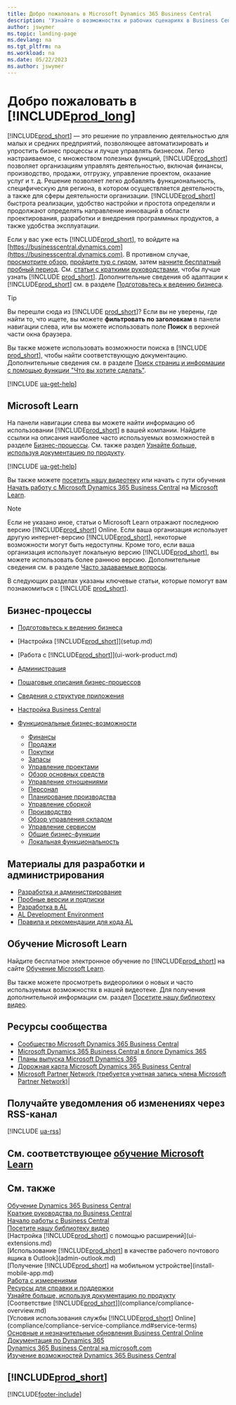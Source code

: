 ```yaml
---
title: Добро пожаловать в Microsoft Dynamics 365 Business Central
description: 'Узнайте о возможностях и рабочих сценариях в Business Central, которые помогают компаниям управлять своим бизнесом, включая финансы, производство, продажи, доставку, управление проектами, услуги и многое другое.'
author: jswymer
ms.topic: landing-page
ms.devlang: na
ms.tgt_pltfrm: na
ms.workload: na
ms.date: 05/22/2023
ms.author: jswymer
---
```

# Добро пожаловать в [!INCLUDE[prod_long](includes/prod_long.md)]

[!INCLUDE[prod_short](includes/prod_short.md)] — это решение по управлению деятельностью для малых и средних предприятий, позволяющее автоматизировать и упростить бизнес процессы и лучше управлять бизнесом. Легко настраиваемое, с множеством полезных функций, [!INCLUDE[prod_short](includes/prod_short.md)] позволяет организациям управлять деятельностью, включая финансы, производство, продажи, отгрузку, управление проектом, оказание услуг и т. д. Решение позволяет легко добавлять функциональность, специфическую для региона, в котором осуществляется деятельность, а также для сферы деятельности организации. [!INCLUDE[prod_short](includes/prod_short.md)] быстрота реализации, удобство настройки и простота определяли и продолжают определять направление инноваций в области проектирования, разработки и внедрения программных продуктов, а также удобства эксплуатации.  

Если у вас уже есть [!INCLUDE[prod_short](includes/prod_short.md)], то войдите на [https://businesscentral.dynamics.com](https://businesscentral.dynamics.com). В противном случае, [просмотрите обзор](https://dynamics.microsoft.com/business-central/overview/), [пройдите тур с гидом](https://dynamics.microsoft.com/en-us/guidedtour/dynamics/business-central/1/1), затем [начните бесплатный пробный период](trial-signup.md). См. [статьи с краткими руководствами](quick-start-business-central.md), чтобы лучше узнать [!INCLUDE [prod_short](includes/prod_short.md)]. Дополнительные сведения об адаптации к [!INCLUDE[prod_short](includes/prod_short.md)] см. в разделе [Подготовьтесь к ведению бизнеса](ui-get-ready-business.md).  

> [!TIP]
> Вы перешли сюда из [!INCLUDE [prod_short](includes/prod_short.md)]? Если вы не уверены, где найти то, что ищете, вы можете **фильтровать по заголовкам** в панели навигации слева, или вы можете использовать поле **Поиск** в верхней части окна браузера.  
>
> Вы также можете использовать возможности поиска в [!INCLUDE [prod_short](includes/prod_short.md)], чтобы найти соответствующую документацию. Дополнительные сведения см. в разделе [Поиск страниц и информации с помощью функции "Что вы хотите сделать"](ui-search.md).

[!INCLUDE [ua-get-help](includes/ua-get-help.md)]

## Microsoft Learn

На панели навигации слева вы можете найти информацию об использовании [!INCLUDE[prod_short](includes/prod_short.md)] в вашей компании. Найдите ссылки на описания наиболее часто используемых возможностей в разделе [Бизнес-процессы](#business-processes). См. также раздел [Узнайте больше, используя документацию по продукту](product-help-and-support.md#learn-more-using-the-product-documentation).

[!INCLUDE [ua-get-help](includes/ua-get-help.md)]

Вы также можете [посетить нашу видеотеку](across-videos.md) или начать с пути обучения [Начать работу с Microsoft Dynamics 365 Business Central](/training/paths/get-started-dynamics-365-business-central/) на [Microsoft Learn](/training/dynamics365/business-central?WT.mc_id=dyn365bc_landingpage-docs).  

> [!NOTE]
> Если не указано иное, статьи о Microsoft Learn отражают последнюю версию [!INCLUDE[prod_short](includes/prod_short.md)] Online. Если ваша организация использует другую интернет-версию [!INCLUDE[prod_short](includes/prod_short.md)], некоторые возможности могут быть недоступны. Кроме того, если ваша организация использует локальную версию [!INCLUDE[prod_short](includes/prod_short.md)], вы можете использовать более раннюю версию. Дополнительные сведения см. в разделе [Часто задаваемые вопросы](across-faq.yml).

В следующих разделах указаны ключевые статьи, которые помогут вам познакомиться с [!INCLUDE [prod_short](includes/prod_short.md)].  

## Бизнес-процессы

- [Подготовьтесь к ведению бизнеса](ui-get-ready-business.md)
- [Настройка [!INCLUDE[prod_short](includes/prod_short.md)]](setup.md)
- [Работа с [!INCLUDE[prod_short](includes/prod_short.md)]](ui-work-product.md)
- [Администрация](admin-setup-and-administration.md)
- [Пошаговые описания бизнес-процессов](walkthrough-business-process-walkthroughs.md)
- [Сведения о структуре приложения](design-details-application-design.md)
- [Настройка Business Central](ui-customizing-overview.md)
- [Функциональные бизнес-возможности](across-business-functionality.md)

  - [Финансы](finance.md)
  - [Продажи](sales-manage-sales.md)
  - [Покупки](purchasing-manage-purchasing.md)
  - [Запасы](inventory-manage-inventory.md)
  - [Управление проектами](projects-manage-projects.md)
  - [Обзор основных средств](fa-manage.md)
  - [Управление отношениями](marketing-relationship-management.md)
  - [Персонал](hr-manage-human-resources.md)
  - [Планирование производства](production-planning.md)
  - [Управление сборкой](assembly-assemble-items.md)
  - [Производство](production-manage-manufacturing.md)
  - [Обзор управления складом](design-details-warehouse-management.md)  
  - [Управление сервисом](service-service.md)
  - [Общие бизнес-функции](ui-across-business-areas.md)
  - [Локальная функциональность](about-localization.md)

## Материалы для разработки и администрирования

- [Разработка и администрирование](/dynamics365/business-central/dev-itpro/index)
- [Пробные версии и подписки](/dynamics365/business-central/dev-itpro/administration/trials-subscriptions)  
- [Разработка в AL](/dynamics365/business-central/dev-itpro/developer/devenv-dev-overview)
- [AL Development Environment](/dynamics365/business-central/dev-itpro/developer/devenv-reference-overview)
- [Правила и рекомендации для кода AL](/dynamics365/business-central/dev-itpro/compliance/apptest-overview)

## Обучение Microsoft Learn

Найдите бесплатное электронное обучение по [!INCLUDE[prod_short](includes/prod_short.md)] на сайте [Обучение Microsoft Learn](/training/dynamics365/business-central?WT.mc_id=dyn365bc_landingpage-docs).

Вы также можете просмотреть видеоролики о новых и часто используемых возможностях в нашей видеотеке. Для получения дополнительной информации см. раздел [Посетите нашу библиотеку видео](across-videos.md).  

## Ресурсы сообщества

- [Сообщество Microsoft Dynamics 365 Business Central](https://community.dynamics.com/business)
- [Microsoft Dynamics 365 Business Central в блоге Dynamics 365](https://cloudblogs.microsoft.com/dynamics365/it/product/business-central/)
- [Планы выпуска Microsoft Dynamics 365](/dynamics365/release-plans/)
- [Дорожная карта Microsoft Dynamics 365 Business Central](https://dynamics.microsoft.com/roadmap/business-central/)
- [Microsoft Partner Network \(требуется учетная запись члена Microsoft Partner Network\)](https://mspartner.microsoft.com/en/us/windows/index.aspx)|  

## Получайте уведомления об изменениях через RSS-канал

[!INCLUDE [ua-rss](includes/ua-rss.md)]  

## См. соответствующее [обучение Microsoft Learn](/training/dynamics365/business-central?WT.mc_id=dyn365bc_landingpage-docs)

## См. также

[Обучение Dynamics 365 Business Central](/training/dynamics365/business-central?WT.mc_id=dyn365bc_landingpage-docs)  
[Краткие руководства по Business Central](quick-start-business-central.md)  
[Начало работы с Business Central](ui-get-ready-business.md)  
[Посетите нашу библиотеку видео](across-videos.md)  
[Настройка [!INCLUDE[prod_short](includes/prod_short.md)] с помощью расширений](ui-extensions.md)  
[Использование [!INCLUDE[prod_short](includes/prod_short.md)] в качестве рабочего почтового ящика в Outlook](admin-outlook.md)  
[Получение [!INCLUDE[prod_short](includes/prod_short.md)] на мобильном устройстве](install-mobile-app.md)  
[Работа с измерениями](finance-dimensions.md)  
[Ресурсы для справки и поддержки](product-help-and-support.md)  
[Узнайте больше, используя документацию по продукту](product-help-and-support.md#learn-more-using-the-product-documentation)  
[Соответствие [!INCLUDE[prod_short](includes/prod_short.md)]](compliance/compliance-overview.md)  
[Условия использования службы [!INCLUDE[prod_short](includes/prod_short.md)] Online](compliance/compliance-service-compliance.md#service-terms)  
[Основные и незначительные обновления Business Central Online](/dynamics365/business-central/dev-itpro/administration/update-rollout-timeline)  
[Документация по Dynamics 365](/dynamics365/)  
[Dynamics 365 Business Central на microsoft.com](https://dynamics.microsoft.com/business-central/overview/)  
[Изучение возможностей Dynamics 365 Business Central](https://dynamics.microsoft.com/business-central/capabilities/)  

## [!INCLUDE[prod_short](includes/free_trial_md.md)]

[!INCLUDE[footer-include](includes/footer-banner.md)]
